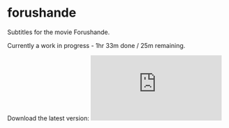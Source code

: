 # forushande
Subtitles for the movie Forushande.

Currently a work in progress - 1hr 33m done / 25m remaining.

Download the latest version: ![here](https://raw.githubusercontent.com/foroushande/forushande/master/Forushande%201080p.srt)
